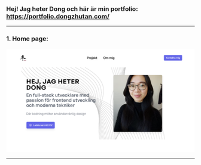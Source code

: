 ### Hej! Jag heter Dong och här är min portfolio: https://portfolio.dongzhutan.com/ 

***

### 1. Home page:
![Home page](my-next-app/public/images/home-page.png)

***

